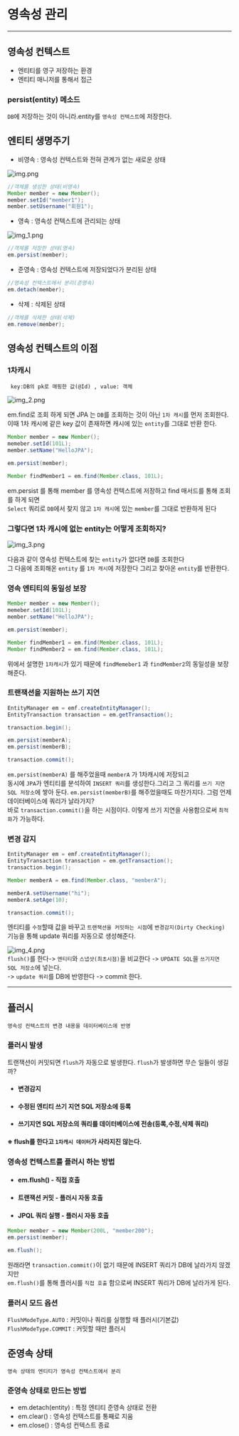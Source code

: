 # 영속성 관리
* **

## 영속성 컨텍스트

+ 엔티티를 영구 저장하는 환경
+ 엔티티 매니저를 통해서 접근


### persist(entity) 메소드

```DB```에 저장하는 것이 아니라.entity를 ```영속성 컨텍스트```에 저장한다.


## 엔티티 생명주기

+ 비영속 : 영속성 컨텍스트와 전혀 관계가 없는 새로운 상태

![img.png](img.png)

```java
//객체를 생성한 상태(비영속)
Member member = new Member();
member.setId("member1");
member.setUsername("회원1");
```

+ 영속 : 영속성 컨텍스트에 관리되는 상태    

![img_1.png](img_1.png)
```java
//객체를 저장한 상태(영속)
em.persist(member);
```
+ 준영속 : 영속성 컨텍스트에 저장되었다가 분리된 상태

```java
//영속성 컨텍스트에서 분리(준영속)
em.detach(member);
```
+ 삭제 : 삭제된 상태
```java
//객체를 삭제한 상태(삭제)
em.remove(member);
```

## 영속성 컨텍스트의 이점


### 1차캐시
```
 key:DB의 pk로 매핑한 값(@Id) , value: 객체
```
![img_2.png](img_2.png)

em.find로 조회 하게 되면 JPA 는 ```DB```를 조회하는 것이 아닌 ```1차 캐시```를 먼저 조회한다.  
이때 1차 캐시에 같은 key 값이 존재하면 캐시에 있는 ```entity```를 그대로 반환 한다.

```java
Member member = new Member();
memeber.setId(101L);
member.setName("HelloJPA");

em.persist(member);

Member findMember1 = em.find(Member.class, 101L);
```
em.persist 를 통해 member 를 영속성 컨텍스트에 저장하고 find 매서드를 통해 조회를 하게 되면  
```Select``` 쿼리로 ```DB```에서 찾지 않고 ```1차 캐시```에 있는 ```member```를 그대로 반환하게 된다  



### 그렇다면 1차 캐시에 없는 entity는 어떻게 조회하지?
![img_3.png](img_3.png)

다음과 같이 영속성 컨텍스트에 찾는 ```entity```가 없다면 ```DB```를 조회한다  
그 다음에 조회해온 ```entity``` 를 ```1차 캐시```에 저장한다 그리고 찾아온 ```entity```를 반환한다.

### 영속 엔티티의 동일성 보장

```java
Member member = new Member();
memeber.setId(101L);
member.setName("HelloJPA");

em.persist(member);

Member findMember1 = em.find(Member.class, 101L);
Member findMember2 = em.find(Member.class, 101L);
```
위에서 설명한 ```1차캐시```가 있기 때문에 
```findMemeber1``` 과 ```findMember2```의 동일성을 보장해준다.



### 트랜잭션을 지원하는 쓰기 지연

```java
EntityManager em = emf.createEntityManager();
EntityTransaction transaction = em.getTransaction();

transaction.begin();

em.persist(memberA);
em.persist(memberB);

transaction.commit();
```

```em.persist(memberA)``` 를 해주었을때 ```memberA``` 가 1차캐시에 저장되고   
동시에 ```JPA```가 엔티티를 분석하여 ```INSERT 쿼리```를 생성한다.그리고 그 쿼리를 ```쓰기 지연 SQL 저장소```에 쌓아 둔다.
```em.persist(memberB)```를 해주었을때도 마찬가지다. 그럼 언제 데이터베이스에 쿼리가 날라가지?  
바로 ```transaction.commit()```을 하는 시점이다. 이렇게 쓰기 지연을 사용함으로써 ```최적화```가 가능하다.


### 변경 감지
```java
EntityManager em = emf.createEntityManager();
EntityTransaction transaction = em.getTransaction();
transaction.begin();

Member memberA = em.find(Member.class, "memberA");

memberA.setUsername("hi");
memberA.setAge(10);

transaction.commit();
```
엔티티를 ```수정```할때 값을 바꾸고 ```트랜잭션을 커밋하는 시점```에 ```변경감지(Dirty Checking)``` 기능을 통해 update 쿼리를 자동으로 생성해준다.

![img_4.png](img_4.png)  
```flush()```를 한다-> ```엔티티```와 ```스냅샷(최초시점)```을 비교한다 -> ```UPDATE SQL```을 ```쓰기지연 SQL 저장소```에 넣는다.   
-> ```update 쿼리```를 DB에 반영한다 -> commit 한다.

* **

## 플러시
```영속성 컨텍스트의 변경 내용을 데이터베이스에 반영```

### 플러시 발생
트랜잭션이 커밋되면 ```flush```가 자동으로 발생한다. ```flush```가 발생하면 무슨 일들이 생길까?

+ #### 변경감지
+ #### 수정된 엔티티 쓰기 지연 SQL 저장소에 등록
+ #### 쓰기지연 SQL 저장소의 쿼리를 데이터베이스에 전송(등록,수정,삭제 쿼리)

#### ※ flush를 한다고 ```1차캐시 데이터```가 사라지진 않는다.

### 영속성 컨텍스트를 플러시 하는 방법

+ #### em.flush() - 직접 호출
+ #### 트랜잭션 커밋 - 플러시 자동 호출
+ #### JPQL 쿼리 실행 - 플러시 자동 호출

```java
Member member = new Member(200L, "member200");
em.persist(member);

em.flush();
```
원래라면 ```transaction.commit()```이 없기 때문에 INSERT 쿼리가 DB에 날라가지 않겠지만   
```em.flush()```를 통해 플러시를 ```직접 호출``` 함으로써 INSERT 쿼리가 DB에 날라가게 된다.


### 플러시 모드 옵션

```FlushModeType.AUTO``` : 커밋이나 쿼리를 실행할 때 플러시(기본값)   
```FlushModeType.COMMIT``` : 커밋할 때만 플러시


## 준영속 상태

```영속 상태의 엔티티가 영속성 컨텍스트에서 분리```

### 준영속 상태로 만드는 방법
+ em.detach(entity) : 특정 엔티티 준영속 상태로 전환
+ em.clear() : 영속성 컨텍스트를 통째로 지움 
+ em.close() : 영속성 컨텍스트 종료 
